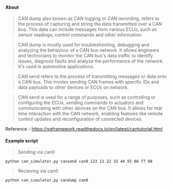 #### About

> CAN dump also known as CAN logging or CAN recording, refers to the process of capturing and string the data transmitted over a CAN bus. This data can include messages from various ECUs, such as sensor readings, control commands and other information.

> CAN dump is mostly used for troubleshooting, debugging and analyzing the behaviour of a CAN bus network. It allows engineers and technicians to monitor the CAN bus's data traffic to identify issues, diagnoze faults and analyze the performance of the network. It's used in automotive applications.

> CAN send refers to the process of transmitting messages or data onto a CAN bus. This involes sending CAN frames with specific IDs and data payloads to other devices or ECUs on network.

> CAN send is used for a range of purposes, such as controlling or configuring the ECUs, sending commands to actuators and communicating with other devices on the CAN bus. It allows for real time interaction with the CAN network, enabling features like remote control updates and reconfiguration of connected devices.


Reference - https://sgframework.readthedocs.io/en/latest/cantutorial.html


#### Example script

> Sending via can0

```python can_simulator.py cansend can0 123 11 22 33 44 55 66 77 88```

> Recieving via can0

```python can_simulator.py candump can0```


